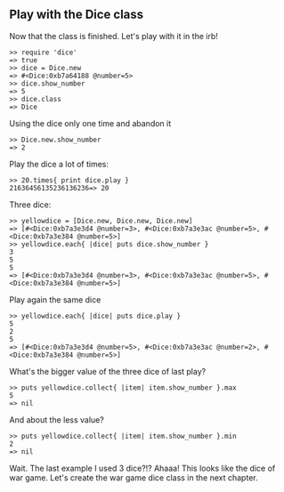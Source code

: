 ## Play with the Dice class

Now that the class is finished. Let's play with it in the irb!

	>> require 'dice'
	=> true
	>> dice = Dice.new
	=> #<Dice:0xb7a64188 @number=5>
	>> dice.show_number
	=> 5
	>> dice.class
	=> Dice

Using the dice only one time and abandon it

	>> Dice.new.show_number
	=> 2

Play the dice a lot of times:

	>> 20.times{ print dice.play }
	21636456135236136236=> 20

Three dice: 

	>> yellowdice = [Dice.new, Dice.new, Dice.new]
	=> [#<Dice:0xb7a3e3d4 @number=3>, #<Dice:0xb7a3e3ac @number=5>, #<Dice:0xb7a3e384 @number=5>]
	>> yellowdice.each{ |dice| puts dice.show_number }
	3
	5
	5
	=> [#<Dice:0xb7a3e3d4 @number=3>, #<Dice:0xb7a3e3ac @number=5>, #<Dice:0xb7a3e384 @number=5>]

Play again the same dice

	>> yellowdice.each{ |dice| puts dice.play }
	5
	2
	5
	=> [#<Dice:0xb7a3e3d4 @number=5>, #<Dice:0xb7a3e3ac @number=2>, #<Dice:0xb7a3e384 @number=5>]

What's the bigger value of the three dice of last play?  

	>> puts yellowdice.collect{ |item| item.show_number }.max 
	5
	=> nil

	
And about the less value? 	

	>> puts yellowdice.collect{ |item| item.show_number }.min 	
	2
	=> nil 
	
Wait. The last example I used 3 dice?!?  Ahaaa! This looks like the dice of war game.
Let's create the war game dice class in the next chapter.


